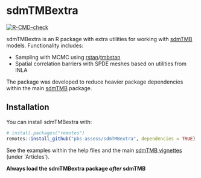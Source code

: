 # sdmTMBextra

<!-- badges: start -->
[![R-CMD-check](https://github.com/pbs-assess/sdmTMBextra/actions/workflows/R-CMD-check.yaml/badge.svg)](https://github.com/pbs-assess/sdmTMBextra/actions/workflows/R-CMD-check.yaml)
<!-- badges: end -->

sdmTMBextra is an R package with extra utilities for working with [sdmTMB](https://github.com/pbs-assess/sdmTMB) models. Functionality includes:

- Sampling with MCMC using [rstan](https://CRAN.R-project.org/package=rstan)/[tmbstan](https://CRAN.R-project.org/package=tmbstan)
- Spatial correlation barriers with SPDE meshes based on utilities from INLA

The package was developed to reduce heavier package dependencies within the main [sdmTMB](https://github.com/pbs-assess/sdmTMB) package.

## Installation

You can install sdmTMBextra with:

``` r
# install.packages("remotes")
remotes::install_github("pbs-assess/sdmTMBextra", dependencies = TRUE)
```

See the examples within the help files and the main [sdmTMB vignettes](https://pbs-assess.github.io/sdmTMB/) (under 'Articles').

**Always load the sdmTMBextra package *after* sdmTMB**
